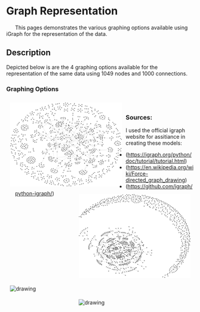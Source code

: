 # Graph Representation

&nbsp;&nbsp;&nbsp;&nbsp;&nbsp;&nbsp;This pages demonstrates the various graphing options available using iGraph for the representation of the data. 

## Description
Depicted below is are the 4 graphing options available for the representation of the same data using 1049 nodes and 1000 connections.

### Graphing Options

<div>
	<img src="graph_states/dgraph_state_fg.png" style="float:left;padding-right:30px;padding:10px" alt="drawing" width="300"/>
	<img src="graph_states/dgraph_state_kg.png" style="float:right;padding:10px" alt="drawing" width="300"/>
</div>

</br>

<div>
	<img src="graph_states/dgraph_state_lg.png" style="float:left;padding-right:30px;padding:10px" alt="drawing" width="300"/>
	<img src="graph_states/dgraph_state_random.png" style="float:right;padding:10px" alt="drawing" width="300"/>
</div>

### Sources:
I used the official igraph website for assitiance in creating these models: 
* (https://igraph.org/python/doc/tutorial/tutorial.html)
* (https://en.wikipedia.org/wiki/Force-directed_graph_drawing)
* (https://github.com/igraph/python-igraph/)